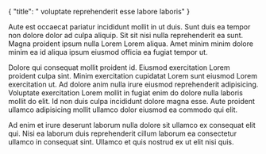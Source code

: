 {
  "title": " voluptate reprehenderit esse labore laboris"
}

Aute est occaecat pariatur incididunt mollit in ut duis. Sunt duis ea tempor non dolore dolor ad culpa aliquip. Sit sit nisi nulla reprehenderit ea sunt. Magna proident ipsum nulla Lorem Lorem aliqua. Amet minim minim dolore minim ea id aliqua ipsum eiusmod officia ea fugiat tempor ut.

Dolore qui consequat mollit proident id. Eiusmod exercitation Lorem proident culpa sint. Minim exercitation cupidatat Lorem sunt eiusmod Lorem exercitation ut. Ad dolore anim nulla irure eiusmod reprehenderit adipisicing. Voluptate exercitation Lorem mollit in fugiat enim do dolore nulla laboris mollit do elit. Id non duis culpa incididunt dolore magna esse. Aute proident ullamco adipisicing mollit ullamco dolor eiusmod ea commodo qui elit.

Ad enim et irure deserunt laborum nulla dolore sit ullamco ex consequat elit qui. Nisi ea laborum duis reprehenderit cillum laborum ea consectetur ullamco in consequat sint. Ullamco et quis nostrud ex ut elit nisi quis.
